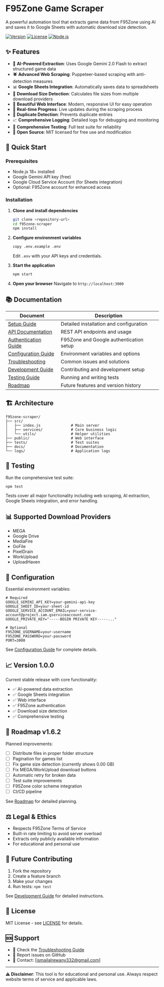 # F95Zone Game Scraper

A powerful automation tool that extracts game data from F95Zone using AI and saves it to Google Sheets with automatic download size detection.

[![Version](https://img.shields.io/badge/version-1.0.0-blue.svg)](https://github.com/ismaeilalrewany/f95zone-scraper)
[![License](https://img.shields.io/badge/license-MIT-green.svg)](LICENSE)
[![Node.js](https://img.shields.io/badge/node.js-%3E%3D%2018.0.0-brightgreen.svg)](https://nodejs.org/)

## ✨ Features

- 🤖 **AI-Powered Extraction**: Uses Google Gemini 2.0 Flash to extract structured game data
- 🕷️ **Advanced Web Scraping**: Puppeteer-based scraping with anti-detection measures
- 📊 **Google Sheets Integration**: Automatically saves data to spreadsheets
- 📏 **Download Size Detection**: Calculates file sizes from multiple download providers
- 🎨 **Beautiful Web Interface**: Modern, responsive UI for easy operation
- 📱 **Real-time Progress**: Live updates during the scraping process
- 🔄 **Duplicate Detection**: Prevents duplicate entries
- 📈 **Comprehensive Logging**: Detailed logs for debugging and monitoring
- 🧪 **Comprehensive Testing**: Full test suite for reliability
- 📄 **Open Source**: MIT licensed for free use and modification

## 🚀 Quick Start

### Prerequisites

- Node.js 18+ installed
- Google Gemini API key (free)
- Google Cloud Service Account (for Sheets integration)
- Optional: F95Zone account for enhanced access

### Installation

1. **Clone and install dependencies**
   ```bash
   git clone <repository-url>
   cd f95zone-scraper
   npm install
   ```

2. **Configure environment variables**
   ```bash
   copy .env.example .env
   ```
   Edit `.env` with your API keys and credentials.

3. **Start the application**
   ```bash
   npm start
   ```

4. **Open your browser**
   Navigate to `http://localhost:3000`

## 📚 Documentation

| Document | Description |
|----------|-------------|
| [Setup Guide](docs/SETUP.md) | Detailed installation and configuration |
| [API Documentation](docs/API.md) | REST API endpoints and usage |
| [Authentication Guide](docs/AUTHENTICATION.md) | F95Zone and Google authentication setup |
| [Configuration Guide](docs/CONFIGURATION.md) | Environment variables and options |
| [Troubleshooting](docs/TROUBLESHOOTING.md) | Common issues and solutions |
| [Development Guide](docs/DEVELOPMENT.md) | Contributing and development setup |
| [Testing Guide](docs/TESTING.md) | Running and writing tests |
| [Roadmap](docs/ROADMAP.md) | Future features and version history |

## 🏗️ Architecture

```
f95zone-scraper/
├── src/
│   ├── index.js              # Main server
│   ├── services/             # Core business logic
│   └── utils/                # Helper utilities
├── public/                   # Web interface
├── tests/                    # Test suites
├── docs/                     # Documentation
└── logs/                     # Application logs
```

## 🧪 Testing

Run the comprehensive test suite:

```bash
npm test
```

Tests cover all major functionality including web scraping, AI extraction, Google Sheets integration, and error handling.

## 📊 Supported Download Providers

- MEGA
- Google Drive  
- MediaFire
- GoFile
- PixelDrain
- WorkUpload
- UploadHaven

## 🔧 Configuration

Essential environment variables:

```env
# Required
GOOGLE_GEMINI_API_KEY=your-gemini-api-key
GOOGLE_SHEET_ID=your-sheet-id
GOOGLE_SERVICE_ACCOUNT_EMAIL=your-service-account@project.iam.gserviceaccount.com
GOOGLE_PRIVATE_KEY="-----BEGIN PRIVATE KEY-----..."

# Optional
F95ZONE_USERNAME=your-username
F95ZONE_PASSWORD=your-password
PORT=3000
```

See [Configuration Guide](docs/CONFIGURATION.md) for complete details.

## 📈 Version 1.0.0

Current stable release with core functionality:
- ✅ AI-powered data extraction
- ✅ Google Sheets integration
- ✅ Web interface
- ✅ F95Zone authentication
- ✅ Download size detection
- ✅ Comprehensive testing

## 🚧 Roadmap v1.6.2

Planned improvements:
- [ ] Distribute files in proper folder structure
- [ ] Pagination for games list
- [ ] Fix game size detection (currently shows 0.00 GB)
- [ ] Fix MEGA/WorkUpload download buttons
- [ ] Automatic retry for broken data
- [ ] Test suite improvements
- [ ] F95Zone color scheme integration
- [ ] CI/CD pipeline

See [Roadmap](docs/ROADMAP.md) for detailed planning.

## ⚖️ Legal & Ethics

- Respects F95Zone Terms of Service
- Built-in rate limiting to avoid server overload
- Extracts only publicly available information
- For educational and personal use

## 🤝 Future Contributing

1. Fork the repository
2. Create a feature branch
3. Make your changes
4. Run tests: `npm test`
<!-- 5. Submit a pull request -->

See [Development Guide](docs/DEVELOPMENT.md) for detailed instructions.

## 📄 License

MIT License - see [LICENSE](LICENSE) for details.

## 🆘 Support

- 📖 Check the [Troubleshooting Guide](docs/TROUBLESHOOTING.md)
- 🐛 Report issues on GitHub
- 📧 Contact: [ismailalrewany332@gmail.com]

---

**⚠️ Disclaimer**: This tool is for educational and personal use. Always respect website terms of service and applicable laws.
